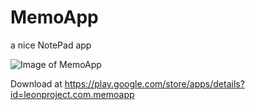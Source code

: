 # MemoApp
a nice NotePad app

![Image of MemoApp](https://lh3.googleusercontent.com/WfKShJbDp-UgoTcrjl6xXiuqJ9ANSdaEqz4ys9GAXhAPh6cvpagG5G-syynZ_RR7EQ=h310)

Download at https://play.google.com/store/apps/details?id=leonproject.com.memoapp
